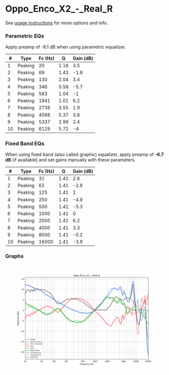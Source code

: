 # Oppo_Enco_X2_-_Real_R
See [usage instructions](https://github.com/jaakkopasanen/AutoEq#usage) for more options and info.

### Parametric EQs
Apply preamp of -6.1 dB when using parametric equalizer.

|   # | Type    |   Fc (Hz) |    Q |   Gain (dB) |
|-----|---------|-----------|------|-------------|
|   1 | Peaking |        20 | 1.18 |         3.5 |
|   2 | Peaking |        69 | 1.43 |        -1.8 |
|   3 | Peaking |       130 | 2.04 |         3.4 |
|   4 | Peaking |       346 | 0.58 |        -5.7 |
|   5 | Peaking |       563 | 1.04 |        -1   |
|   6 | Peaking |      1941 | 1.01 |         6.2 |
|   7 | Peaking |      2738 | 3.55 |         1.9 |
|   8 | Peaking |      4098 | 5.37 |         3.6 |
|   9 | Peaking |      5337 | 2.99 |         2.4 |
|  10 | Peaking |      6129 | 5.72 |        -4   |

### Fixed Band EQs
When using fixed band (also called graphic) equalizer, apply preamp of **-6.7 dB** (if available) and set gains manually with these parameters.

|   # | Type    |   Fc (Hz) |    Q |   Gain (dB) |
|-----|---------|-----------|------|-------------|
|   1 | Peaking |        31 | 1.41 |         2.6 |
|   2 | Peaking |        62 | 1.41 |        -2.8 |
|   3 | Peaking |       125 | 1.41 |         2   |
|   4 | Peaking |       250 | 1.41 |        -4.9 |
|   5 | Peaking |       500 | 1.41 |        -5.3 |
|   6 | Peaking |      1000 | 1.41 |         0   |
|   7 | Peaking |      2000 | 1.41 |         6.2 |
|   8 | Peaking |      4000 | 1.41 |         3.3 |
|   9 | Peaking |      8000 | 1.41 |        -0.2 |
|  10 | Peaking |     16000 | 1.41 |        -3.9 |

### Graphs
![](./Oppo_Enco_X2_-_Real_R.png)
